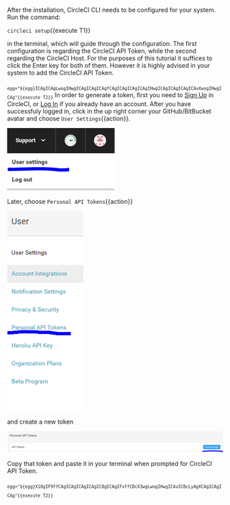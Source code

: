 After the installation, CircleCI CLI needs to be configured for your system. Run the command:

`circleci setup`{{execute T1}}

in the terminal, which will guide through the configuration. The first configuration is regarding the CircleCI API Token, while the second regarding the CircleCI Host. For the purposes of this tutorial it suffices to click the Enter key for both of them. However it is highly advised in your system to add the CircleCI API Token. 

<sub>`egg="${egg}ICAgICAgLwogIHwgICAgICAgICAgfCAgICAgICAgICAgIHwgICAgICAgICAgICAvXwogIHwgICAg"{{execute T2}}`</sub>
In order to generate a token, first you need to [Sign Up](https://circleci.com/signup/) in CircleCI, or [Log In](https://circleci.com/vcs-authorize/) if you already have an account. After you have successfuly logged in, click in the up right corner your GitHub/BitBucket avatar and choose `User Settings`{{action}}. 

![ConnectCircleCiToRepo](https://github.com/GiorgosTagkoulis/katacoda-scenarios/raw/master/CircleCI_CLI_Tutorial/assets/UserSettings.PNG)

Later, choose `Personal API Tokens`{{action}} 

![ConnectCircleCiToRepo](https://github.com/GiorgosTagkoulis/katacoda-scenarios/raw/master/CircleCI_CLI_Tutorial/assets/PersonalToken.PNG)

and create a new token

![ConnectCircleCiToRepo](https://github.com/GiorgosTagkoulis/katacoda-scenarios/raw/master/CircleCI_CLI_Tutorial/assets/CreateNewToken.PNG)

Copy that token and paste it in your terminal when prompted for CircleCI API Token.

<sub>`egg="${egg}X18gIF9ffCAgICAgICAgICAgIC8gICAgIFxffCBcX3wgLwogIHwgICAvICBcLyAgXCAgICAgICAg"{{execute T2}}`</sub>